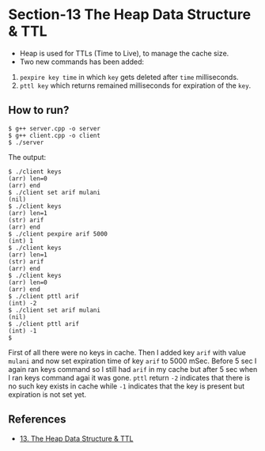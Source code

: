 # Section-13  The Heap Data Structure & TTL
- Heap is used for TTLs (Time to Live), to manage the cache size.
- Two new commands has been added:
 1. `pexpire key time` in which `key` gets deleted after `time` milliseconds.
 2. `pttl key` which returns remained milliseconds for expiration of the `key`.

## How to run?
```
$ g++ server.cpp -o server
$ g++ client.cpp -o client
$ ./server
```

The output:
```
$ ./client keys
(arr) len=0
(arr) end
$ ./client set arif mulani
(nil)
$ ./client keys
(arr) len=1
(str) arif
(arr) end
$ ./client pexpire arif 5000
(int) 1
$ ./client keys
(arr) len=1
(str) arif
(arr) end
$ ./client keys
(arr) len=0
(arr) end
$ ./client pttl arif
(int) -2
$ ./client set arif mulani
(nil)
$ ./client pttl arif
(int) -1
$ 
```
First of all there were no keys in cache. Then I added key `arif` with value `mulani` and now set expiration time of key `arif` to 5000 mSec. Before 5 sec I again ran keys command so I still had `arif` in my cache but after 5 sec when I ran keys command agai it was gone. `pttl` return `-2` indicates that there is no such key exists in cache while `-1` indicates that the key is present but expiration is not set yet.

## References
- [13. The Heap Data Structure & TTL](https://build-your-own.org/redis/13_heap)